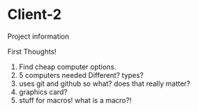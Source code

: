 # Client-2
Project information

First Thoughts!

1. Find cheap computer options.
2. 5 computers needed Different? types?
3. uses git and github so what? does that really matter?
4. graphics card?
5. stuff for macros! what is a macro?!

